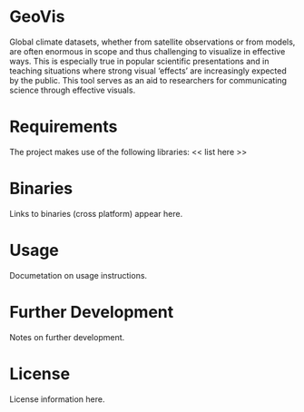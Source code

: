 # GeoVis
Global climate datasets, whether from satellite observations or from models, are often enormous in scope and thus challenging to visualize in effective ways. This is especially true in popular scientific presentations and in teaching situations where strong visual ‘effects’ are increasingly expected by the public. This tool serves as an aid to researchers for communicating science through effective visuals.

# Requirements
The project makes use of the following libraries:
<< list here >>

# Binaries
Links to binaries (cross platform) appear here.

# Usage
Documetation on usage instructions.

# Further Development
Notes on further development.

# License
License information here.
